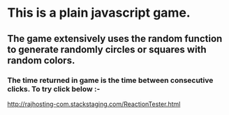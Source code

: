 # This is a plain javascript game.
## The game extensively uses the random function to generate randomly circles or squares with random colors.
### The time returned in game is the time between consecutive clicks. To try click below :-
http://rajhosting-com.stackstaging.com/ReactionTester.html
